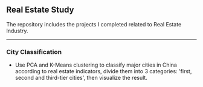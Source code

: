 ## Real Estate Study

The repository includes the projects I completed related to Real Estate Industry.
***


### City Classification
* Use PCA and K-Means clustering to classify major cities in China according to real estate indicators, divide them into 3 categories: 'first, second and third-tier cities', then visualize the result. 
